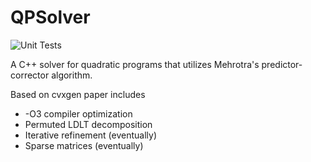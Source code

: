 # QPSolver

![Unit Tests](https://github.com/govindchari/QPSolver/actions/workflows/unit_tests.yml/badge.svg)


A C++ solver for quadratic programs that utilizes Mehrotra's predictor-corrector algorithm.

Based on cvxgen paper includes
  - -O3 compiler optimization
  - Permuted LDLT decomposition
  - Iterative refinement (eventually)
  - Sparse matrices (eventually)
